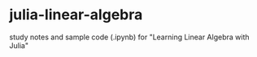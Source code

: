 # julia-linear-algebra
study notes and sample code (.ipynb) for "Learning Linear Algebra with Julia"
